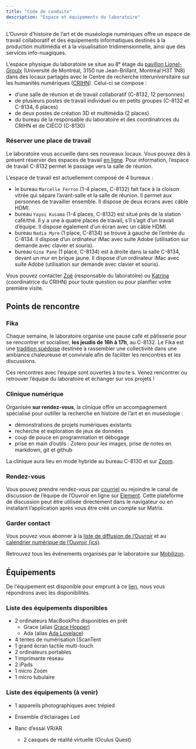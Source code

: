 ```yaml
---
title: "Code de conduite"
description: "Espace et équipements du laboratoire"
---
```


L’Ouvroir d’histoire de l’art et de muséologie numériques offre un espace de travail collaboratif et des équipements informatiques destinés à la production multimédia et à la visualisation tridimensionnelle, ainsi que des services info-nuagiques.

L’espace physique du laboratoire se situe au 8ᵉ étage du [pavillon Lionel-Groulx](https://plancampus.umontreal.ca/montreal/?tx_udemplancampus_pi1[building]=362) (Université de Montréal, 3150 rue Jean-Brillant, Montréal H3T 1N8) dans des locaux partagés avec le Centre de recherche interuniversitaire sur les humanités numériques ([CRIHN](https://www.crihn.org)). Celui-ci se compose&nbsp;:

- d’une salle de réunion et de travail collaboratif (C-8132, 12 personnes)
- de plusieurs postes de travail individuel ou en petits groupes (C-8132 et C-8134, 6 places)
- de deux postes de création 3D et multimédia (2 places)
- du bureau de la responsable du laboratoire et des coordinatrices du CRIHN et de CIÉCO (C-8130)

### Réserver une place de travail

Le laboratoire vous accueille dans ses nouveaux locaux. Vous pouvez dès à présent réserver des espaces de travail [en ligne](https://docs.google.com/spreadsheets/d/11EBiGa9AELoJt5j9KANnbXz3EGMhc8vrqQBaHLwTkfo/edit?usp=sharing/). Pour information, l’espace de travail C-8132 permet le passage vers la salle de réunion. 

L’espace de travail est actuellement composé de 4 bureaux&nbsp;:

- le bureau `Marcelle Ferron` (1-4 places, C-8132) fait face à la cloison vitrée qui sépare l’avant-salle et la salle de réunion. Il permet aux personnes de travailler ensemble. Il dispose de deux écrans avec câble HDMI.
- bureau `Yayoi Kusama` (1-4 places, C-8132) est situé près de la station café/thé. Il y a une à quatre places de travail, s’il s’agit d’un travail d’équipe. Il dispose également d’un écran avec un câble HDMI.
- bureau `Nadia Myre` (1 place, C-8134) se trouve à gauche de l’entrée du C-8134. Il dispose d’un ordinateur iMac avec suite Adobe (utilisation sur demande avec clavier et souris).
- bureau `Gina Pane` (1 place, C-8134) est à droite dans la salle C-8134, devant un mur en brique jaune. Il dispose d’un ordinateur iMac avec suite Adobe  (utilisation sur demande avec clavier et souris).

Vous pouvez contacter [Zoë](mailto:ouvroir@umontreal.ca) (responsable du laboratoire) ou [Katrina](mailto:giulia.ferretti@umontreal.ca) (coordinatrice du CRIHN) pour toute question ou pour planifier votre première visite.

## Points de rencontre

### Fika

Chaque semaine, le laboratoire organise une pause café et pâtisserie pour se rencontrer et socialiser, **les jeudis de 16h à 17h**, au C-8132. Le Fika est une [tradition suédoise](https://www.swedishfood.com/fika) destinée à rassembler une collectivité dans une ambiance chaleureuse et conviviale afin de faciliter les rencontres et les discussions.

Ces rencontres avec l’équipe sont ouvertes à tou·te·s. Venez rencontrer ou retrouver l’équipe du laboratoire et échanger sur vos projets !

### Clinique numérique

Organisée **sur rendez-vous**, la clinique offre un accompagnement spécialisé pour outiller la recherche en histoire de l’art et en muséologie :

- démonstrations de projets numériques existants
- recherche et exploration de jeux de données
- coup de pouce en programmation et débogage
- prise en main d’outils : Zotero pour les images, prise de notes en markdown, git et github

La clinique aura lieu en mode hybride au bureau C-8130 et sur [Zoom](https://umontreal.zoom.us/j/82480661654?pwd=cUlzb09hZ3lkd2UvcmpPbTdmQkZBQT09).

### Rendez-vous

Vous pouvez prendre rendez-vous par [courriel](mailto:ouvroir@umontreal.ca) ou rejoindre le canal de discussion de l’équipe de l’Ouvroir en ligne sur [Element](https://matrix.to/#/!AaxspHhzNUgFJpDKTr:matrix.org?via=matrix.org). Cette plateforme de discussion peut être utilisée directement dans le navigateur ou en installant l’application après vous être créé un compte sur Matrix.

### Garder contact

Vous pouvez vous abonner à la [liste de diffusion de l’Ouvroir](https://listes.umontreal.ca/wws/subscribe/ouvroir/) et au [calendrier numérique de l’Ouvroir (ics)](https://outlook.office365.com/owa/calendar/00612925e3e44352a2fecda3cc840ee0@umontreal.ca/c2e6e5f6a7264c3b99fb9f6ef3f69b617923860242817213963/calendar.ics).

Retrouvez tous les événements organisés par le laboratoire sur [Mobilizon](https://mobilizon.fr/@ouvroir_lab/events/).

## Équipements

De l'équipement est disponible pour emprunt à ce [lien](https://docs.google.com/forms/d/e/1FAIpQLSfHke6ionjNqTVXuHP98XDta5GFmk22yGTfz9ZDUKn4G7Ue6Q/viewform), nous vous répondrons avec les disponibilités. 

### Liste des équipements disponibles

- 2 ordinateurs MacBookPro disponibles en prêt
  - Grace (alias [Grace Hopper](https://fr.wikipedia.org/wiki/Grace_Hopper/))
  - Ada (alias [Ada Lovelace](https://fr.wikipedia.org/wiki/Ada_Lovelace/))
- 4 tentes de numérisation [ScanTent
- 1 grand écran tactile multi-touch
- 2 ordinateurs portables
- 1 imprimante réseau 
- 2 iPads
- 1 micro Zoom
- 1 micro tubulaire

### Liste des équipements (à venir)

- 1 appareils photographiques avec trépied

- Ensemble d’éclairages Led

- Banc d’essai VR/AR 
  - 2 casques de réalité virtuelle (Oculus Quest) 
  
    
